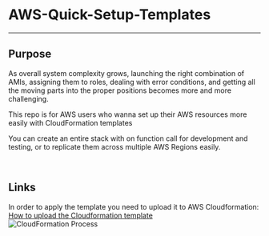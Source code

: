 <h1> AWS-Quick-Setup-Templates </h1>
<hr>
<h2> Purpose </h2>

<p> As overall system complexity grows, launching the right combination of AMIs, assigning them to roles, dealing with error conditions, and getting all the moving parts into the proper positions becomes more and more challenging. </p>
<p> This repo is for AWS users who wanna set up their AWS resources more easily with CloudFormation templates </p>
<p> You can create an entire stack with on function call for development and testing, or to replicate them across multiple AWS Regions easily.</p> 
<br>

<h2> Links </h2>
<p> In order to apply the template you need to upload it to AWS Cloudformation: <a href="http://docs.aws.amazon.com/AWSCloudFormation/latest/UserGuide/cfn-using-console-create-stack-template.html">How to upload the Cloudformation template</a>

<br>
<img src="https://d1.awsstatic.com/Products/product-name/diagrams/product-page-diagram_CloudFormation.ad3a4c93b4fdd3366da3da0de4fb084d89a5d761.png" alt="CloudFormation Process">
